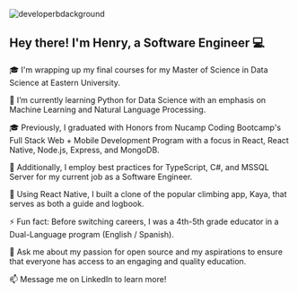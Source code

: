 ![developerbdackground](https://user-images.githubusercontent.com/96813969/196090532-4b38aa1f-973b-4022-a810-3e29667c86c0.png)
## Hey there! I'm Henry, a Software Engineer :computer:

🎓 I'm wrapping up my final courses for my Master of Science in Data Science at Eastern University. 

🌱 I’m currently learning Python for Data Science with an emphasis on Machine Learning and Natural Language Processing.
    
🎓 Previously, I graduated with Honors from Nucamp Coding Bootcamp's Full Stack Web + Mobile Development Program with a focus in React, React Native, Node.js, Express, and MongoDB.

🔭 Additionally, I employ best practices for TypeScript, C#, and MSSQL Server for my current job as a Software Engineer.

📱 Using React Native, I built a clone of the popular climbing app, Kaya, that serves as both a guide and logbook.

⚡ Fun fact: Before switching careers, I was a 4th-5th grade educator in a Dual-Language program (English / Spanish).

💬 Ask me about my passion for open source and my aspirations to ensure that everyone has access to an engaging and quality education.

📫 Message me on LinkedIn to learn more!


<!--
**henry-hartzler/henry-hartzler** is a ✨ _special_ ✨ repository because its `README.md` (this file) appears on your GitHub profile.

Here are some ideas to get you started:

- 🔭 I’m currently working on ...
- 🌱 I’m currently learning ...
- 👯 I’m looking to collaborate on ...
- 🤔 I’m looking for help with ...
- 💬 Ask me about ...
- 📫 How to reach me: ...
- 😄 Pronouns: ...
- ⚡ Fun fact: ...
-->
